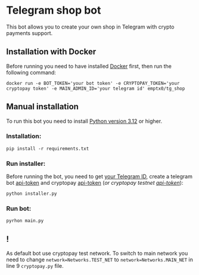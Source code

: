# Telegram shop bot
This bot allows you to create your own shop in Telegram with crypto payments support.

## Installation with Docker
Before running you need to have installed [Docker](https://docs.docker.com/get-started/get-docker/) first, then run the following command:<br/>
```
docker run -e BOT_TOKEN='your bot token' -e CRYPTOPAY_TOKEN='your cryptopay token' -e MAIN_ADMIN_ID='your telegram id' emptx0/tg_shop
```

## Manual installation
To run this bot you need to install [Python version 3.12](https://www.python.org/downloads/) or higher.</br>
### Installation:
```
pip install -r requirements.txt
```
### Run installer:
Before running the bot, you need to get [your Telegram ID](https://t.me/getmyid_bot), create a telegram bot [api-token](https://t.me/BotFather) and cryptopay [api-token](https://t.me/send)
(<i>or cryptopay testnet [api-token](https://t.me/CryptoTestnetBot)</i>):
```
python installer.py
```
### Run bot:
```
pyrhon main.py
```
## !
As default bot use cryptopay test network. To switch to main network you need to change `network=Networks.TEST_NET` to `network=Networks.MAIN_NET` in line 9 `cryptopay.py` file.